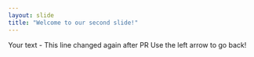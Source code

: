 ```yaml
---
layout: slide
title: "Welcome to our second slide!"
---
```

Your text - This line changed again after PR
Use the left arrow to go back!
